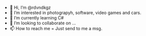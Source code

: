 - 👋 Hi, I’m @rdvndkgz
- 👀 I’m interested in photograpyh, software, video games and cars.
- 🌱 I’m currently learning C#
- 💞️ I’m looking to collaborate on ...
- 📫 How to reach me = Just send to me a msg.

<!---
rdvndkgz/rdvndkgz is a ✨ special ✨ repository because its `README.md` (this file) appears on your GitHub profile.
You can click the Preview link to take a look at your changes.
--->
